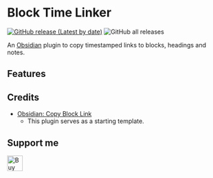 # Block Time Linker

[![GitHub release (Latest by date)](https://img.shields.io/github/v/release/wenlzhang/obsidian-block-time-linker)](https://github.com/wenlzhang/obsidian-block-time-linker/releases) ![GitHub all releases](https://img.shields.io/github/downloads/wenlzhang/obsidian-block-time-linker/total?color=success)

An [Obsidian](https://obsidian.md/) plugin to copy timestamped links to blocks, headings and notes.

## Features



## Credits

- [Obsidian: Copy Block Link](https://github.com/mgmeyers/obsidian-copy-block-link)
    - This plugin serves as a starting template.

## Support me

<a href='https://ko-fi.com/C0C66C1TB' target='_blank'><img height='36' style='border:0px;height:36px;' src='https://storage.ko-fi.com/cdn/kofi1.png?v=3' border='0' alt='Buy Me a Coffee at ko-fi.com' /></a>
